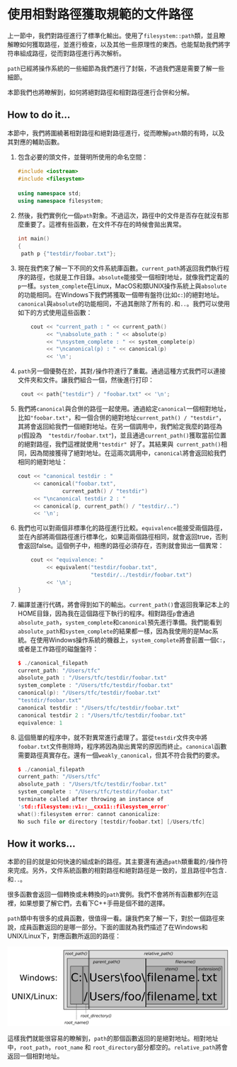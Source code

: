 # 使用相對路徑獲取規範的文件路徑

上一節中，我們對路徑進行了標準化輸出。使用了`filesystem::path`類，並且瞭解瞭如何獲取路徑，並進行檢查，以及其他一些原理性的東西。也能幫助我們將字符串組成路徑，從而對路徑進行再次解析。

`path`已經將操作系統的一些細節為我們進行了封裝，不過我們還是需要了解一些細節。

本節我們也將瞭解到，如何將絕對路徑和相對路徑進行合併和分解。

## How to do it...

本節中，我們將圍繞著相對路徑和絕對路徑進行，從而瞭解`path`類的有時，以及其對應的輔助函數。

1. 包含必要的頭文件，並聲明所使用的命名空間：

   ```c++
   #include <iostream>
   #include <filesystem>
   
   using namespace std;
   using namespace filesystem;
   ```

2. 然後，我們實例化一個`path`對象。不過這次，路徑中的文件是否存在就沒有那麼重要了。這裡有些函數，在文件不存在的時候會拋出異常。

   ```c++
   int main()
   {
   	path p {"testdir/foobar.txt"};
   ```

3. 現在我們來了解一下不同的文件系統庫函數。`current_path`將返回我們執行程序的路徑，也就是工作目錄。`absolute`能接受一個相對地址，就像我們定義的`p`一樣。`system_complete`在Linux，MacOS和類UNIX操作系統上與`absolute`的功能相同。在Windows下我們將獲取一個帶有盤符(比如`c:`)的絕對地址。`canonical`與`absolute`的功能相同，不過其刪除了所有的`.`和`..`。我們可以使用如下的方式使用這些函數：

   ```c++
       cout << "current_path : " << current_path()
            << "\nabsolute_path : " << absolute(p)
            << "\nsystem_complete : " << system_complete(p)
            << "\ncanonical(p) : " << canonical(p)
            << '\n';
   ```

4. `path`另一個優勢在於，其對`/`操作符進行了重載。通過這種方式我們可以連接文件夾和文件。讓我們組合一個，然後進行打印：

   ```c++
   	cout << path{"testdir"} / "foobar.txt" << '\n';
   ```

5. 我們將`canonical`與合併的路徑一起使用。通過給定`canonical`一個相對地址，比如`"foobar.txt"`，和一個合併的絕對地址`current_path() / "testdir"`，其將會返回給我們一個絕對地址。在另一個調用中，我們給定我麼的路徑為`p`(假設為`  "testdir/foobar.txt"`)，並且通過`current_path()`獲取當前位置的絕對路徑，我們這裡就使用`"testdir" `好了。其結果與` current_path()`相同，因為間接獲得了絕對地址。在這兩次調用中，`canonical`將會返回給我們相同的絕對地址：

   ```c++
   cout << "canonical testdir : "
        << canonical("foobar.txt",
       			 current_path() / "testdir")
        << "\ncanonical testdir 2 : "
        << canonical(p, current_path() / "testdir/..")
        << '\n';
   ```

6. 我們也可以對兩個非標準化的路徑進行比較。`equivalence`能接受兩個路徑，並在內部將兩個路徑進行標準化，如果這兩個路徑相同，就會返回true，否則會返回false。這個例子中，相應的路徑必須存在，否則就會拋出一個異常：

   ```c++
       cout << "equivalence: "
            << equivalent("testdir/foobar.txt",
                          "testdir/../testdir/foobar.txt")
            << '\n';
   }
   ```

7. 編譯並運行代碼，將會得到如下的輸出。`current_path()`會返回我筆記本上的HOME目錄，因為我在這個路徑下執行的程序。相對路徑`p`會通過 `absolute_path`，`system_complete`和`canonical`預先進行準備。我們能看到`absolute_path`和`system_complete`的結果都一樣，因為我使用的是Mac系統。在使用Windows操作系統的機器上，`system_complete`將會前置一個`C:`，或者是工作路徑的磁盤盤符：

   ```c++
   $ ./canonical_filepath
   current_path: "/Users/tfc"
   absolute_path : "/Users/tfc/testdir/foobar.txt"
   system_complete : "/Users/tfc/testdir/foobar.txt"
   canonical(p): "/Users/tfc/testdir/foobar.txt"
   "testdir/foobar.txt"
   canonical testdir : "/Users/tfc/testdir/foobar.txt"
   canonical testdir 2 : "/Users/tfc/testdir/foobar.txt"
   equivalence: 1
   ```

8. 這個簡單的程序中，就不對異常進行處理了。當從`testdir`文件夾中將`foobar.txt`文件刪除時，程序將因為拋出異常的原因而終止。`canonical`函數需要路徑真實存在。還有一個`weakly_canonical`，但其不符合我們的要求。

   ```c++
   $ ./canonial_filepath
   current_path: "/Users/tfc"
   absolute_path : "/Users/tfc/testdir/foobar.txt"
   system_complete : "/Users/tfc/testdir/foobar.txt"
   terminate called after throwing an instance of
   'std::filesystem::v1::__cxx11::filesystem_error'
   what():filesystem error: cannot canonicalize:
   No such file or directory [testdir/foobar.txt] [/Users/tfc]
   ```

## How it works...

本節的目的就是如何快速的組成新的路徑。其主要還有通過`path`類重載的`/`操作符來完成。另外，文件系統函數的相對路徑和絕對路徑是一致的，並且路徑中包含`.`和`..`。

很多函數會返回一個轉換或未轉換的`path`實例。我們不會將所有函數都列在這裡，如果想要了解它們，去看下C++手冊是個不錯的選擇。

`path`類中有很多的成員函數，很值得一看。讓我們來了解一下，對於一個路徑來說，成員函數返回的是哪一部分。下面的圖就為我們描述了在Windows和UNIX/Linux下，對應函數所返回的路徑：

![](../../images/chapter10/10-2-1.png)

這樣我們就能很容易的瞭解到，`path`的那個函數返回的是絕對地址。相對地址中，`root_path`，`root_name` 和 `root_directory`部分都空的。`relative_path`將會返回一個相對地址。






